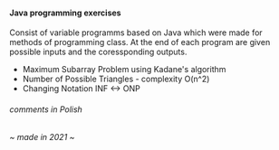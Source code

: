 #### Java programming exercises
Consist of variable programms based on Java which were made for methods of programming class. 
At the end of each program are given possible inputs and the coressponding outputs.

* Maximum Subarray Problem using Kadane's algorithm
* Number of Possible Triangles - complexity O(n^2)
* Changing Notation INF <-> ONP
###### comments in Polish

###### ~ made in 2021 ~

